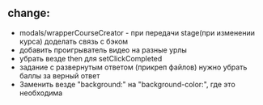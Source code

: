 ## change:

-   modals/wrapperCourseCreator - при передачи stage(при изменении курса) доделать связь с бэком
-   добавить проигрыватель видео на разные урлы
-   убрать везде then для setClickCompleted
-   задание с развернутым ответом (прикреп файлов) нужно убрать баллы за верный ответ
-   Заменить везде "background:" на "background-color:", где это необходима
